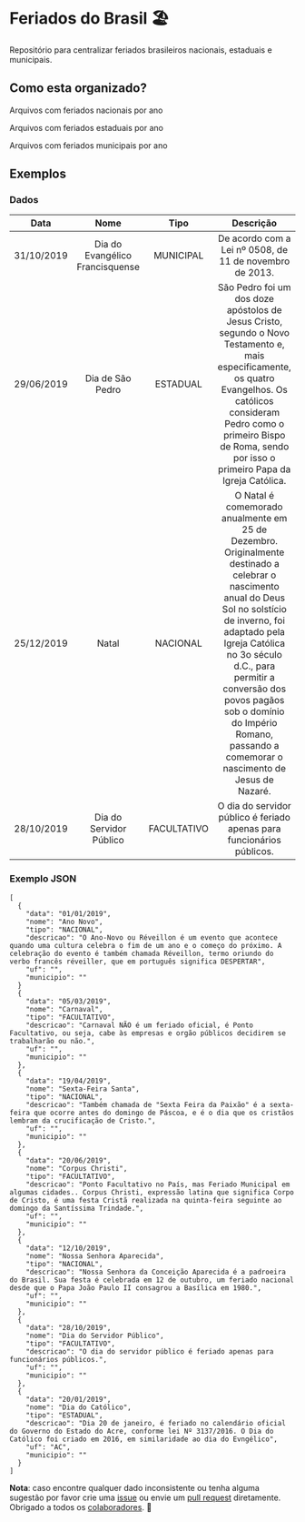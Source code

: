 

# Feriados do Brasil 🏖️
Repositório para centralizar feriados brasileiros nacionais, estaduais e municipais.

## Como esta organizado?
Arquivos com feriados nacionais por ano

Arquivos com feriados estaduais por ano

Arquivos com feriados municipais por ano

## Exemplos

### Dados
| Data |  Nome  | Tipo | Descrição|       UF| Município|
|:-----------:|:-------------------:|:---------:|:--:|:-----------------:|:-------:|
|   31/10/2019| Dia do Evangélico Francisquense     |     MUNICIPAL| De acordo com a Lei nº 0508, de 11 de novembro de 2013.| ES|    Barra de São Francisco    | 
|   29/06/2019| Dia de São Pedro|     ESTADUAL| São Pedro foi um dos doze apóstolos de Jesus Cristo, segundo o Novo Testamento e, mais especificamente, os quatro Evangelhos. Os católicos consideram Pedro como o primeiro Bispo de Roma, sendo por isso o primeiro Papa da Igreja Católica.| AL     |       | 
|   25/12/2019| Natal|     NACIONAL    | O Natal é comemorado anualmente em 25 de Dezembro. Originalmente destinado a celebrar o nascimento anual do Deus Sol no solstício de inverno, foi adaptado pela Igreja Católica no 3o século d.C., para permitir a conversão dos povos pagãos sob o domínio do Império Romano, passando a comemorar o nascimento de Jesus de Nazaré.|           |      | 
|   28/10/2019| Dia do Servidor Público|     FACULTATIVO| O dia do servidor público é feriado apenas para funcionários públicos.|  | | 


### Exemplo JSON

```
[
  {
    "data": "01/01/2019",
    "nome": "Ano Novo",
    "tipo": "NACIONAL",
    "descricao": "O Ano-Novo ou Réveillon é um evento que acontece quando uma cultura celebra o fim de um ano e o começo do próximo. A celebração do evento é também chamada Réveillon, termo oriundo do verbo francês réveiller, que em português significa DESPERTAR",
    "uf": "",
    "municipio": ""
  }
  {
    "data": "05/03/2019",
    "nome": "Carnaval",
    "tipo": "FACULTATIVO",
    "descricao": "Carnaval NÃO é um feriado oficial, é Ponto Facultativo, ou seja, cabe às empresas e orgão públicos decidirem se trabalharão ou não.",
    "uf": "",
    "municipio": ""
  },
  {
    "data": "19/04/2019",
    "nome": "Sexta-Feira Santa",
    "tipo": "NACIONAL",
    "descricao": "Também chamada de "Sexta Feira da Paixão" é a sexta-feira que ocorre antes do domingo de Páscoa, e é o dia que os cristãos lembram da crucificação de Cristo.",
    "uf": "",
    "municipio": ""
  },
  {
    "data": "20/06/2019",
    "nome": "Corpus Christi",
    "tipo": "FACULTATIVO",
    "descricao": "Ponto Facultativo no País, mas Feriado Municipal em algumas cidades.. Corpus Christi, expressão latina que significa Corpo de Cristo, é uma festa Cristã realizada na quinta-feira seguinte ao domingo da Santíssima Trindade.",
    "uf": "",
    "municipio": ""
  },
  {
    "data": "12/10/2019",
    "nome": "Nossa Senhora Aparecida",
    "tipo": "NACIONAL",
    "descricao": "Nossa Senhora da Conceição Aparecida é a padroeira do Brasil. Sua festa é celebrada em 12 de outubro, um feriado nacional desde que o Papa João Paulo II consagrou a Basílica em 1980.",
    "uf": "",
    "municipio": ""
  },
  {
    "data": "28/10/2019",
    "nome": "Dia do Servidor Público",
    "tipo": "FACULTATIVO",
    "descricao": "O dia do servidor público é feriado apenas para funcionários públicos.",
    "uf": "",
    "municipio": ""
  },
  {
    "data": "20/01/2019",
    "nome": "Dia do Católico",
    "tipo": "ESTADUAL",
    "descricao": "Dia 20 de janeiro, é feriado no calendário oficial do Governo do Estado do Acre, conforme lei Nº 3137/2016. O Dia do Católico foi criado em 2016, em similaridade ao dia do Evngélico",
    "uf": "AC",
    "municipio": ""
  }
]

```

**Nota**: caso encontre qualquer dado inconsistente ou tenha alguma sugestão por favor crie uma [issue](https://github.com/kelvins/Municipios-Brasileiros/issues) ou envie um [pull request](https://github.com/joaopbini/feriados-brasil/pulls) diretamente. Obrigado a todos os [colaboradores](https://github.com/joaopbini/feriados-brasil/graphs/contributors). 🙌
